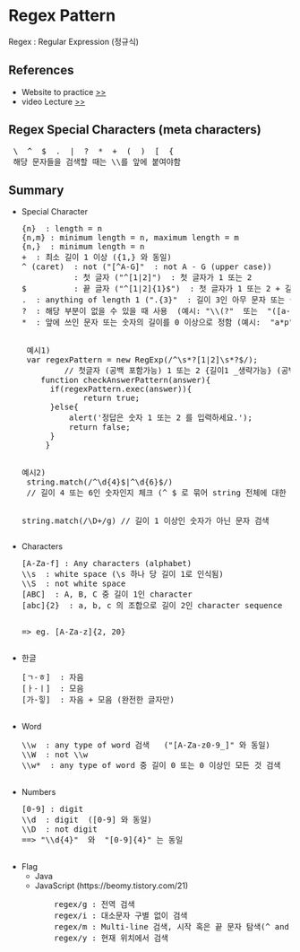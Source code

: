 # Regex Pattern
Regex : Regular Expression (정규식)

<h2>References</h2>
<ul>
 <li>
  Website to practice
  <a href="https://regexone.com/">
   >>
  </a>
 </li>
 <li>
  video Lecture
  <a href="https://www.youtube.com/watch?v=s_PfopWcMwI">
   >>
  </a>
 </li>
 </ul>

<h2>Regex Special Characters (meta characters)</h2>
<pre>
 \  ^  $  .  |  ?  *  +  (  )  [  {
 해당 문자들을 검색할 때는 \\를 앞에 붙여야함
</pre>


<h2>Summary</h2>
<ul>
  <li>
   Special Character
   <pre>
{n}  : length = n
{n,m} : minimum length = n, maximum length = m
{n,}  : minimum length = n
+  : 최소 길이 1 이상 ({1,} 와 동일)
^ (caret)  : not ("[^A-G]"  : not A - G (upper case))
           : 첫 글자 ("^[1|2]")  : 첫 글자가 1 또는 2
$          : 끝 글자 ("^[1|2]{1}$")  : 첫 글자가 1 또는 2 + 길이 1 + 끝 글자 1 또는 2 
.  : anything of length 1 (".{3}"  : 길이 3인 아무 문자 또는 숫자)
?  : 해당 부분이 없을 수 있을 때 사용  (예시: "\\(?"  또는  "([a-z]{3})?")
*  : 앞에 쓰인 문자 또는 숫자의 길이를 0 이상으로 정함 (예시:  "a*p" : p, ap, aaap 등 찾음)
  </pre>
 <pre>
 예시1)
 var regexPattern = new RegExp(/^\s*?[1|2]\s*?$/); 
         // 첫글자 (공백 포함가능) 1 또는 2 {길이1 _생략가능} (공백 포함가능) 끝글자 1 또는 2  
    function checkAnswerPattern(answer){
      if(regexPattern.exec(answer)){
             return true;
      }else{
          alert('정답은 숫자 1 또는 2 를 입력하세요.');
          return false;
      }
     }
  </pre>  
  <pre>
예시2)
 string.match(/^\d{4}$|^\d{6}$/) 
 // 길이 4 또는 6인 숫자인지 체크 (^ $ 로 묶어 string 전체에 대한 검사)
   
  string.match(/\D+/g) 
  // 길이 1 이상인 숫자가 아닌 문자 검색
  </pre> 
 </li>
 <li>
  Characters
  <pre>
[A-Za-f] : Any characters (alphabet)
\\s  : white space (\s 하나 당 길이 1로 인식됨)
\\S  : not white space 
[ABC]  : A, B, C 중 길이 1인 character
[abc]{2}  : a, b, c 의 조합으로 길이 2인 character sequence

=> eg. [A-Za-z]{2, 20}
  </pre>
 </li>
 <li>
  한글
  <pre>
[ㄱ-ㅎ]  : 자음
[ㅏ-ㅣ]  : 모음
[가-힣]  : 자음 + 모음 (완전한 글자만)
  </pre>
 </li>
 <li>
  Word
  <pre>
\\w  : any type of word 검색   ("[A-Za-z0-9_]" 와 동일)
\\W  : not \\w
\\w*  : any type of word 중 길이 0 또는 0 이상인 모든 것 검색
  </pre>
 </li>
 <li>
  Numbers
  <pre>
[0-9] : digit		
\\d  : digit  ([0-9] 와 동일)
\\D  : not digit
==> "\\d{4}"  와  "[0-9]{4}" 는 동일
  </pre>
 </li>
 <li>
  Flag
  <ul>
   <li>
    Java
   </li>
   <li>
    JavaScript (https://beomy.tistory.com/21)
   <pre>
    regex/g : 전역 검색
    regex/i : 대소문자 구별 없이 검색
    regex/m : Multi-line 검색, 시작 혹은 끝 문자 탐색(^ and $)이 다중행에 적용되도록 합니다.
    regex/y : 현재 위치에서 검색
   </pre>
   </li>
 </ul>
</li>
</ul>
